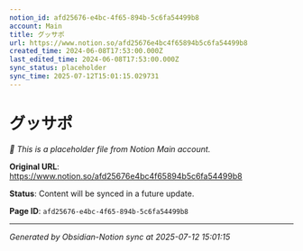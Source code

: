 ```yaml
---
notion_id: afd25676-e4bc-4f65-894b-5c6fa54499b8
account: Main
title: グッサポ
url: https://www.notion.so/afd25676e4bc4f65894b5c6fa54499b8
created_time: 2024-06-08T17:53:00.000Z
last_edited_time: 2024-06-08T17:53:00.000Z
sync_status: placeholder
sync_time: 2025-07-12T15:01:15.029731
---
```


# グッサポ

*🔄 This is a placeholder file from Notion Main account.*

**Original URL**: https://www.notion.so/afd25676e4bc4f65894b5c6fa54499b8

**Status**: Content will be synced in a future update.

**Page ID**: `afd25676-e4bc-4f65-894b-5c6fa54499b8`

---

*Generated by Obsidian-Notion sync at 2025-07-12 15:01:15*
